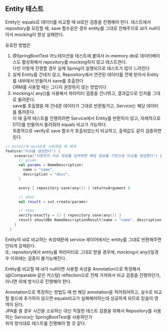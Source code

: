 ## Entity 테스트

Entity는 equals로 데이터를 비교할 때 id로만 검증을 진행해야 한다.
테스트에서 repository를 모킹할 때, save 함수같은 경우 entity를 그대로 전해주므로 id가 null이어서 mocking이 항상 실패한다.

유효한 방법은
1. @SpringBootTest 어노테이션을 테스트에 붙여서 in-memory db로 데이터베이스도 활성화해서 repository를 mocking하지 않고 테스트한다.<br/> 
다만 이렇게 진행할 경우 실제 Spring이 실행되므로 테스트가 많이 느려진다
2. 실제 Entity를 건네지 않고, Repository에서 연관된 데이터를 전체 받아서 Entity를 내부에서 만들어서 save를 호출한다<br/>
ORM를 사용할 때는 그다지 권장하지 않는 방법이다
3. mocking시 any()를 사용해서 파라미터 검증을 건너뛰고, 결과값으로 인자를 그대로 돌려준다.<br/>
save를 호출했을 때 건네준 데이터가 그대로 반환될거고, Service는 해당 데이터를 돌려준다.<br/>
이 때 출력 테스트를 진행하려면 Service에서 Entity를 반환하지 않고, 자체적으로 DTO를 만들어서 돌려줘야 equals 비교가 가능하다.<br/>
최종적으로 verify로 save 함수가 호출되었는지 비교하고, 출력값도 같이 검증하면 된다.

```kotlin
// kotest와 mockk를 사용했을 때 예제
feature("이슈를 생성한다") {
    scenario("사용자가 이슈 정보를 입력하면 해당 정보를 기반으로 이슈를 생성한다") {
      // given
      val params = NameDescription(
        name = "name",
        description = "desc",
      )

      every { repository.save(any()) } returnsArgument 0

      // when
      val result = sut.create(params)

      // then
      verify(exactly = 1) { repository.save(any()) }
      result shouldBe NameDescriptionResult(name = "name", description = "desc")
    }
  }
```

Entity의 id로 비교하는 속성때문에 service 레이어에서는 entity를 그대로 반환해주면 안되게 강제된다.<br/>
또, repository에서 entity를 파라미터로 그대로 받을 경우에, mocking시 any()일경우 이외에는 검증이 불가능해진다.<br/>

Entity를 비교할 때 id가 null이면 사용할 속성을 Annotation으로 특정해서 (@Comparable 같은 커스텀) reflection으로 전체 가져와서 비교 검증을 진행하던가,<br/>
아니면 위에 방식으로 진행해야 한다.

Annotation으로 특정하는 방법도 매 번 해당 annotation을 적어줘야하고, 실수로 비교할 필드에 추가하지 않으면 equals비교가 실패해야하는데 성공하게 되므로 믿음의 영역이 된다.<br/>
JPA를 쓸 경우 시간을 소요하는 대신 적절한 테스트 검증을 위해서 Repository를 사용하는 Service는 SpringBootTest를 사용하던가<br/>
위의 방식대로 테스트를 진행해야 할 것 같다.
